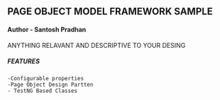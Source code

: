 ## PAGE OBJECT MODEL FRAMEWORK SAMPLE
#### Author - Santosh Pradhan

ANYTHING RELAVANT AND DESCRIPTIVE TO YOUR DESING
##### FEATURES  
	-Configurable properties
	-Page Object Design Partten
	- TestNG Based Classes